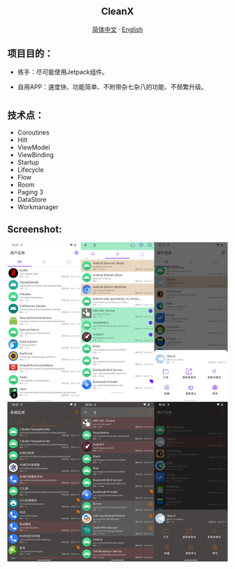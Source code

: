 <h2 align="center">CleanX</h2>
  <p align="center">
       <a href="README-CN.md">简体中文</a>
    ·
    <a href="README.md">English</a>
  </p>

## 项目目的：

- 练手：尽可能使用Jetpack组件。

- 自用APP：速度快、功能简单、不附带杂七杂八的功能、不频繁升级。

# 

## 技术点：

- Coroutines
- Hilt
- ViewModel
- ViewBinding
- Startup
- Lifecycle
- Flow
- Room
- Paging 3
- DataStore
- Workmanager

## Screenshot:

![](screenshot/screenshot.png?raw=true)